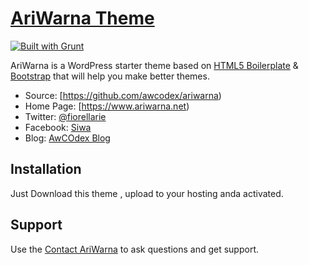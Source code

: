 # [AriWarna Theme](http://roots.io/)

[![Built with Grunt](https://cdn.gruntjs.com/builtwith.png)](http://gruntjs.com/)

AriWarna is a WordPress starter theme based on [HTML5 Boilerplate](http://html5boilerplate.com/) & [Bootstrap](http://getbootstrap.com/) that will help you make better themes.

* Source: [https://github.com/awcodex/ariwarna)
* Home Page: [https://www.ariwarna.net)
* Twitter: [@fiorellarie](https://twitter.com/fiorellarie)
* Facebook: [Siwa](http://facebook.com/awcodex)
* Blog: [AwCOdex Blog](https://ariwarna.net/blog/)

## Installation
Just Download this theme , upload to your hosting anda activated.
## Support

Use the [Contact AriWarna](https://www.ariwarna.net/contact-us) to ask questions and get support.
